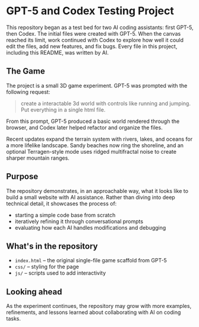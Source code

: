# GPT-5 and Codex Testing Project

This repository began as a test bed for two AI coding assistants: first GPT-5, then Codex. The initial files were created with GPT-5. When the canvas reached its limit, work continued with Codex to explore how well it could edit the files, add new features, and fix bugs. Every file in this project, including this README, was written by AI.

## The Game

The project is a small 3D game experiment. GPT-5 was prompted with the following request:

> create a interactable 3d world with controls like running and jumping. Put everything in a single html file.

From this prompt, GPT-5 produced a basic world rendered through the browser, and Codex later helped refactor and organize the files.

Recent updates expand the terrain system with rivers, lakes, and oceans for a more lifelike landscape. Sandy beaches now ring the shoreline, and an optional Terragen-style mode uses ridged multifractal noise to create sharper mountain ranges.

## Purpose

The repository demonstrates, in an approachable way, what it looks like to build a small website with AI assistance. Rather than diving into deep technical detail, it showcases the process of:

- starting a simple code base from scratch
- iteratively refining it through conversational prompts
- evaluating how each AI handles modifications and debugging

## What's in the repository

- `index.html` – the original single-file game scaffold from GPT-5
- `css/` – styling for the page
- `js/` – scripts used to add interactivity

## Looking ahead

As the experiment continues, the repository may grow with more examples, refinements, and lessons learned about collaborating with AI on coding tasks.

